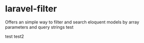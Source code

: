 # laravel-filter
Offers an simple way to filter and search eloquent models by array parameters and query strings
test

test test2